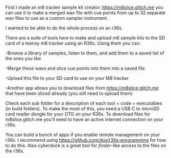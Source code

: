 First I made an m8 tracker sample kit creator: https://m8slice.glitch.me 
you can use it to make a merged wav file with cue points from up to 32 separate wav files to use as a custom sampler instrument.

I wanted to be able to do the whole process on an r36s.

There are a suite of tools here to make and upload m8 sample kits to the SD card of a teensy m8 tracker using an R36s.  Using them you can:

-Browse a library of samples, listen to them, and add them to a saved list of the ones you like

-Merge these wavs and slice cue points into them into a saved file

-Upload this file to your SD card to use on your M8 tracker

-Another app allows you to download files from https://m8slice.glitch.me that have been sliced already (you still need to upload them)

Check each sub folder for a description of each tool + code + executables (in build folders).
To make the most of this, you need a USB C to microSD card reader dongle for your OTG on your R36s.
To download files for m8slice.glitch.me you'll need to have an active internet connection on your r36s.  

You can build a bunch of apps if you enable remote management on your r36s.  I recommend using https://github.com/dov/r36s-programming for how to do this.  Also cyberduck is a great tool for *finder*-like access to the files on the r36s.
